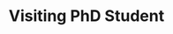 ---
name: Jie Gao
website: https://gaojie058.github.io/
image: /assets/people/jiegao.jpg
role: Visiting Student
title: Visiting PhD Student
---